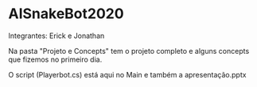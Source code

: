 # AISnakeBot2020
Integrantes: Erick e Jonathan


Na pasta "Projeto e Concepts" tem o projeto completo e alguns concepts que fizemos no primeiro dia.

O script (Playerbot.cs) está aqui no Main e também a apresentação.pptx